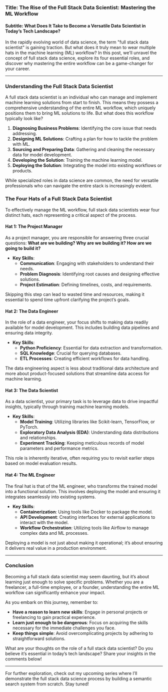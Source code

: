 ### Title: The Rise of the Full Stack Data Scientist: Mastering the ML Workflow
#### Subtitle: What Does It Take to Become a Versatile Data Scientist in Today’s Tech Landscape?

In the rapidly evolving world of data science, the term "full stack data scientist" is gaining traction. But what does it truly mean to wear multiple hats in the machine learning (ML) workflow? In this post, we’ll unravel the concept of full stack data science, explore its four essential roles, and discover why mastering the entire workflow can be a game-changer for your career.

* * *

### Understanding the Full Stack Data Scientist

A full stack data scientist is an individual who can manage and implement machine learning solutions from start to finish. This means they possess a comprehensive understanding of the entire ML workflow, which uniquely positions them to bring ML solutions to life. But what does this workflow typically look like? 

1. **Diagnosing Business Problems**: Identifying the core issue that needs addressing.
2. **Designing ML Solutions**: Crafting a plan for how to tackle the problem with ML.
3. **Sourcing and Preparing Data**: Gathering and cleaning the necessary data for model development.
4. **Developing the Solution**: Training the machine learning model.
5. **Deploying the Solution**: Integrating the model into existing workflows or products.

While specialized roles in data science are common, the need for versatile professionals who can navigate the entire stack is increasingly evident. 

### The Four Hats of a Full Stack Data Scientist

To effectively manage the ML workflow, full stack data scientists wear four distinct hats, each representing a critical aspect of the process.

#### Hat 1: The Project Manager

As a project manager, you are responsible for answering three crucial questions: **What are we building? Why are we building it? How are we going to build it?** 

- **Key Skills**:
  - **Communication**: Engaging with stakeholders to understand their needs.
  - **Problem Diagnosis**: Identifying root causes and designing effective solutions.
  - **Project Estimation**: Defining timelines, costs, and requirements.

Skipping this step can lead to wasted time and resources, making it essential to spend time upfront clarifying the project’s goals.

#### Hat 2: The Data Engineer

In the role of a data engineer, your focus shifts to making data readily available for model development. This includes building data pipelines and ensuring data integrity.

- **Key Skills**:
  - **Python Proficiency**: Essential for data extraction and transformation.
  - **SQL Knowledge**: Crucial for querying databases.
  - **ETL Processes**: Creating efficient workflows for data handling.

The data engineering aspect is less about traditional data architecture and more about product-focused solutions that streamline data access for machine learning.

#### Hat 3: The Data Scientist

As a data scientist, your primary task is to leverage data to drive impactful insights, typically through training machine learning models.

- **Key Skills**:
  - **Model Training**: Utilizing libraries like Scikit-learn, TensorFlow, or PyTorch.
  - **Exploratory Data Analysis (EDA)**: Understanding data distributions and relationships.
  - **Experiment Tracking**: Keeping meticulous records of model parameters and performance metrics.

This role is inherently iterative, often requiring you to revisit earlier steps based on model evaluation results.

#### Hat 4: The ML Engineer

The final hat is that of the ML engineer, who transforms the trained model into a functional solution. This involves deploying the model and ensuring it integrates seamlessly into existing systems.

- **Key Skills**:
  - **Containerization**: Using tools like Docker to package the model.
  - **API Development**: Creating interfaces for external applications to interact with the model.
  - **Workflow Orchestration**: Utilizing tools like Airflow to manage complex data and ML processes.

Deploying a model is not just about making it operational; it’s about ensuring it delivers real value in a production environment.

* * *

### Conclusion

Becoming a full stack data scientist may seem daunting, but it’s about learning just enough to solve specific problems. Whether you are a freelancer, a full-time employee, or a founder, understanding the entire ML workflow can significantly enhance your impact. 

As you embark on this journey, remember to:
- **Have a reason to learn new skills**: Engage in personal projects or freelancing to gain practical experience.
- **Learn just enough to be dangerous**: Focus on acquiring the skills necessary for the immediate challenges you face.
- **Keep things simple**: Avoid overcomplicating projects by adhering to straightforward solutions.

What are your thoughts on the role of a full stack data scientist? Do you believe it’s essential in today’s tech landscape? Share your insights in the comments below!

* * * 

For further exploration, check out my upcoming series where I’ll demonstrate the full stack data science process by building a semantic search system from scratch. Stay tuned!